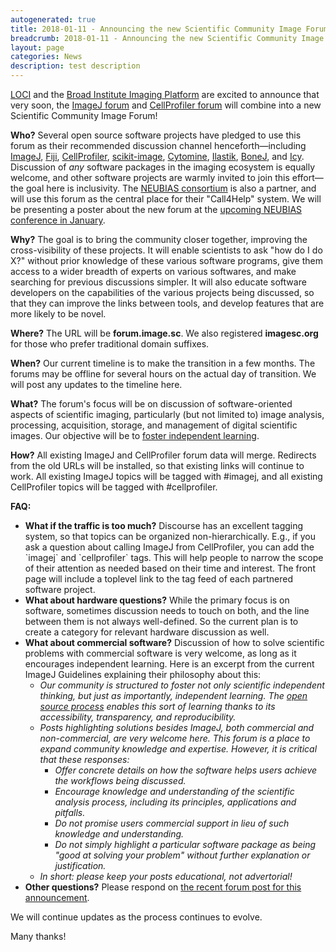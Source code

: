 ```yaml
---
autogenerated: true
title: 2018-01-11 - Announcing the new Scientific Community Image Forum
breadcrumb: 2018-01-11 - Announcing the new Scientific Community Image Forum
layout: page
categories: News
description: test description
---
```


[LOCI](https://loci.wisc.edu/) and the [Broad Institute Imaging Platform](https://www.broadinstitute.org/imaging) are excited to announce that very soon, the [ImageJ forum](http://forum.imagej.net) and [CellProfiler forum](http://forum.cellprofiler.org/) will combine into a new Scientific Community Image Forum!

**Who?** Several open source software projects have pledged to use this forum as their recommended discussion channel henceforth—including [ImageJ](https://imagej.net/), [Fiji](https://fiji.sc/), [CellProfiler](http://cellprofiler.org/), [scikit-image](http://scikit-image.org/), [Cytomine](http://www.cytomine.be/), [Ilastik](http://ilastik.org/), [BoneJ](http://bonej.org/), and [Icy](http://icy.bioimageanalysis.org/). Discussion of *any* software packages in the imaging ecosystem is equally welcome, and other software projects are warmly invited to join this effort—the goal here is inclusivity. The [NEUBIAS consortium](http://eubias.org/NEUBIAS/) is also a partner, and will use this forum as the central place for their "Call4Help" system. We will be presenting a poster about the new forum at the [upcoming NEUBIAS conference in January](http://eubias.org/NEUBIAS/neubias2020-conference/szeged-hungary-2018/).

**Why?** The goal is to bring the community closer together, improving the cross-visibility of these projects. It will enable scientists to ask "how do I do X?" without prior knowledge of these various software programs, give them access to a wider breadth of experts on various softwares, and make searching for previous discussions simpler. It will also educate software developers on the capabilities of the various projects being discussed, so that they can improve the links between tools, and develop features that are more likely to be novel.

**Where?** The URL will be **forum.image.sc**. We also registered **imagesc.org** for those who prefer traditional domain suffixes.

**When?** Our current timeline is to make the transition in a few months. The forums may be offline for several hours on the actual day of transition. We will post any updates to the timeline here.

**What?** The forum's focus will be on discussion of software-oriented aspects of scientific imaging, particularly (but not limited to) image analysis, processing, acquisition, storage, and management of digital scientific images. Our objective will be to [foster independent learning](https://imagej.net/Philosophy#Independent_learning).

**How?** All existing ImageJ and CellProfiler forum data will merge. Redirects from the old URLs will be installed, so that existing links will continue to work. All existing ImageJ topics will be tagged with \#imagej, and all existing CellProfiler topics will be tagged with \#cellprofiler.

**FAQ:**

-   **What if the traffic is too much?** Discourse has an excellent tagging system, so that topics can be organized non-hierarchically. E.g., if you ask a question about calling ImageJ from CellProfiler, you can add the \`imagej\` and \`cellprofiler\` tags. This will help people to narrow the scope of their attention as needed based on their time and interest. The front page will include a toplevel link to the tag feed of each partnered software project.
-   **What about hardware questions?** While the primary focus is on software, sometimes discussion needs to touch on both, and the line between them is not always well-defined. So the current plan is to create a category for relevant hardware discussion as well.
-   **What about commercial software?** Discussion of how to solve scientific problems with commercial software is very welcome, as long as it encourages independent learning. Here is an excerpt from the current ImageJ Guidelines explaining their philosophy about this:
    -   *Our community is structured to foster not only scientific independent thinking, but just as importantly, independent learning. The [open source process](https://imagej.net/Philosophy#Open_source) enables this sort of learning thanks to its accessibility, transparency, and reproducibility.*
    -   *Posts highlighting solutions besides ImageJ, both commercial and non-commercial, are very welcome here. This forum is a place to expand community knowledge and expertise. However, it is critical that these responses:*
        -   *Offer concrete details on how the software helps users achieve the workflows being discussed.*
        -   *Encourage knowledge and understanding of the scientific analysis process, including its principles, applications and pitfalls.*
        -   *Do not promise users commercial support in lieu of such knowledge and understanding.*
        -   *Do not simply highlight a particular software package as being "good at solving your problem" without further explanation or justification.*
    -   *In short: please keep your posts educational, not advertorial!*
-   **Other questions?** Please respond on [the recent forum post for this announcement](http://forum.imagej.net/t/announcing-the-new-scientific-community-image-forum/8561).

We will continue updates as the process continues to evolve.

Many thanks!


